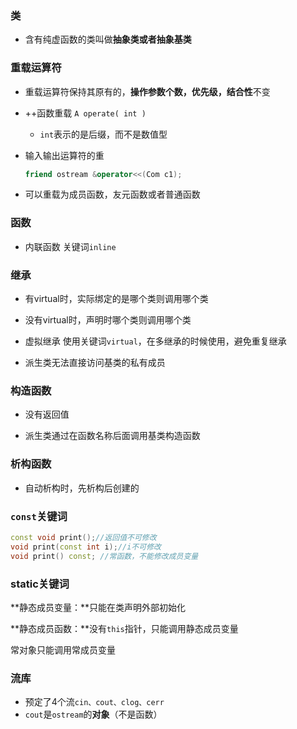 ### 类

- 含有纯虚函数的类叫做**抽象类或者抽象基类**

### 重载运算符

- 重载运算符保持其原有的，**操作参数个数，优先级，结合性**不变

- ++函数重载 `A operate( int )` 

  - `int`表示的是后缀，而不是数值型

- 输入输出运算符的重

  ```c++
  friend ostream &operator<<(Com c1);
  ```

- 可以重载为成员函数，友元函数或者普通函数



### 函数

- 内联函数 关键词`inline`



### 继承

- 有virtual时，实际绑定的是哪个类则调用哪个类
- 没有virtual时，声明时哪个类则调用哪个类

- 虚拟继承 使用关键词`virtual`，在多继承的时候使用，避免重复继承
- 派生类无法直接访问基类的私有成员



### 构造函数

- 没有返回值

- 派生类通过在函数名称后面调用基类构造函数



### 析构函数

- 自动析构时，先析构后创建的



### `const`关键词

```c++
const void print();//返回值不可修改
void print(const int i);//i不可修改
void print() const; //常函数，不能修改成员变量
```



### static关键词

**静态成员变量：**只能在类声明外部初始化

**静态成员函数：**没有`this`指针，只能调用静态成员变量

常对象只能调用常成员变量

### 流库

- 预定了4个流`cin、cout、clog、cerr`
- `cout`是`ostream`的**对象**（不是函数）
